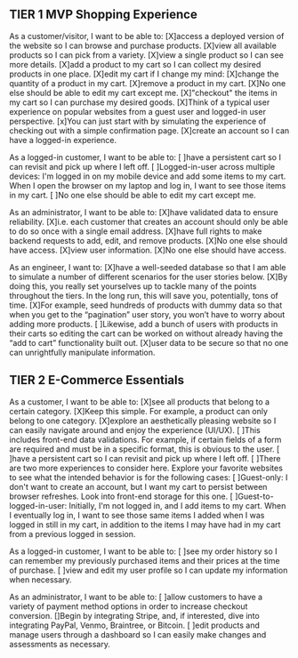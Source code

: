 ## TIER 1 MVP Shopping Experience

As a customer/visitor, I want to be able to:
    [X]access a deployed version of the website so I can browse and purchase products.
    [X]view all available products so I can pick from a variety.
    [X]view a single product so I can see more details.
    [X]add a product to my cart so I can collect my desired products in one place.
    [X]edit my cart if I change my mind:
        [X]change the quantity of a product in my cart.
        [X]remove a product in my cart.
        [X]No one else should be able to edit my cart except me.
    [X]"checkout" the items in my cart so I can purchase my desired goods.
        [X]Think of a typical user experience on popular websites from a guest user and logged-in user perspective.
        [x]You can just start with by simulating the experience of checking out with a simple confirmation page.
    [X]create an account so I can have a logged-in experience.
    

As a logged-in customer, I want to be able to:
    [ ]have a persistent cart so I can revisit and pick up where I left off.
        [ ]Logged-in-user across multiple devices: I'm logged in on my mobile device and add some items to my cart. When I open the browser on my laptop and log in, I want to see those items in my cart.
        [ ]No one else should be able to edit my cart except me.


As an administrator, I want to be able to:
    [X]have validated data to ensure reliability.
        [X]i.e. each customer that creates an account should only be able to do so once with a single email address.
    [X]have full rights to make backend requests to add, edit, and remove products.
        [X]No one else should have access.
    [X]view user information.
        [X]No one else should have access.


As an engineer, I want to:
    [X]have a well-seeded database so that I am able to simulate a number of different scenarios for the user stories below.
        [X]By doing this, you really set yourselves up to tackle many of the points throughout the tiers. In the long run, this will save you, potentially, tons of time.
        [X]For example, seed hundreds of products with dummy data so that when you get to the “pagination” user story, you won’t have to worry about adding more products.
        [ ]Likewise, add a bunch of users with products in their carts so editing the cart can be worked on without already having the “add to cart” functionality built out.
    [X]user data to be secure so that no one can unrightfully manipulate information.

## TIER 2 E-Commerce Essentials

As a customer, I want to be able to:
    [X]see all products that belong to a certain category.
        [X]Keep this simple. For example, a product can only belong to one category.
    [X]explore an aesthetically pleasing website so I can easily navigate around and enjoy the experience (UI/UX).
        [ ]This includes front-end data validations. For example, if certain fields of a form are required and must be in a specific format, this is obvious to the user.
    [ ]have a persistent cart so I can revisit and pick up where I left off.
        [ ]There are two more experiences to consider here. Explore your favorite websites to see what the intended behavior is for the following cases:
            [ ]Guest-only: I don't want to create an account, but I want my cart to persist between browser refreshes.
                Look into front-end storage for this one.
            [ ]Guest-to-logged-in-user: Initially, I'm not logged in, and I add items to my cart. When I eventually log in, I want to see those same items I added when I was logged in still in my cart, in addition to the items I may have had in my cart from a previous logged in session.


As a logged-in customer, I want to be able to:
    [ ]see my order history so I can remember my previously purchased items and their prices at the time of purchase.
    [ ]view and edit my user profile so I can update my information when necessary.


As an administrator, I want to be able to:
    [ ]allow customers to have a variety of payment method options in order to increase checkout conversion.
        []Begin by integrating Stripe, and, if interested, dive into integrating PayPal, Venmo, Braintree, or Bitcoin.
    [ ]edit products and manage users through a dashboard so I can easily make changes and assessments as necessary.